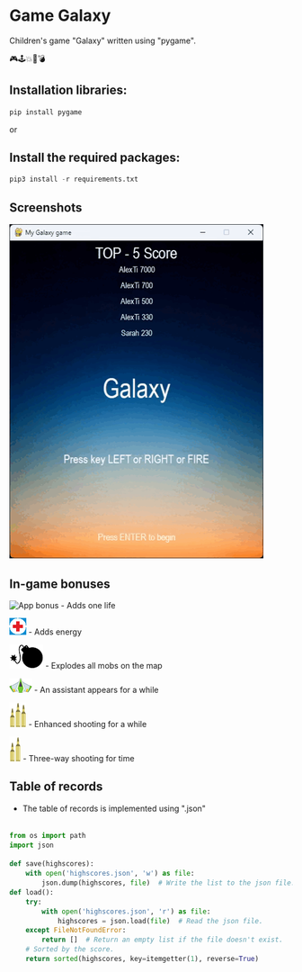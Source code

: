 
# Game Galaxy  

Children's game "Galaxy" written using "pygame". 

🎮🕹️💥🚀💣


## Installation libraries:


```python
pip install pygame
```
or
## Install the required packages:

```python
pip3 install -r requirements.txt
```
    
## Screenshots

![App Screenshot](screenshot/pic1.gif)




## In-game bonuses


![App bonus](ufoGreenlife.png) - Adds one life

![App bonus](screenshot/shield_gold.png) - Adds energy

![App bonus](screenshot/bomb.jpg) - Explodes all mobs on the map

![App bonus](screenshot/playerCopyMIni.png) - An assistant appears for a while

![App bonus](screenshot/bulletSpecial.jpg) - Enhanced shooting for a while

![App bonus](screenshot/bolt_gold.png) - Three-way shooting for time
## Table of records

- The table of records is implemented using ".json"

```python

from os import path
import json

def save(highscores):
    with open('highscores.json', 'w') as file:
        json.dump(highscores, file)  # Write the list to the json file.
def load():
    try:
        with open('highscores.json', 'r') as file:
            highscores = json.load(file)  # Read the json file.
    except FileNotFoundError:
        return []  # Return an empty list if the file doesn't exist.
    # Sorted by the score.
    return sorted(highscores, key=itemgetter(1), reverse=True)

```
